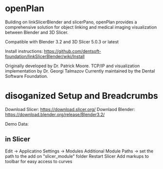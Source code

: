 # openPlan
Building on linkSlicerBlender and slicerPano, openPlan provides a comprehensive solution for object linking and medical imaging visualization between Blender and 3D Slicer.

Compatible with Blender 3.2 and 3D Slicer 5.0.3 or latest

Install instructions: https://github.com/dentsoft-foundation/linkSlicerBlender/wiki/Install

Originally developed by Dr. Patrick Moore. TCP/IP and visualization implementation by Dr. Georgi Talmazov
Currently maintained by the Dental Software Foundation.

# disoganized Setup and Breadcrumbs
Download Slicer: https://download.slicer.org/
Downlaod Blender: https://download.blender.org/release/Blender3.2/

Demo Data:

## in Slicer
Edit -> Applicatino Settings -> Modules
Additional Module Paths -> set the path to the add on "slicer_module" folder
Restart Slicer
Add markups to toolbar for easy access to curves